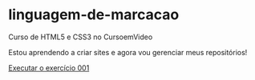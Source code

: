 # linguagem-de-marcacao
 Curso de HTML5 e CSS3 no CursoemVideo

 Estou aprendendo a criar sites e agora vou gerenciar meus repositórios!

<a href="https://rian-pinheiro.github.io/html-css/exerc%C3%ADcios/ex001/index.html">Executar o exercício 001</a>